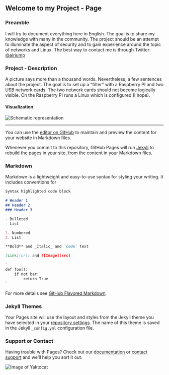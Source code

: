 ## Welcome to my Project - Page

### Preamble

I will try to document everything here in English. The goal is to share my knowledge with many in the community. The project should be an attempt to illuminate the aspect of security and to gain experience around the topic of networks and Linux. The best way to contact me is through Twitter: [@airjump](https://twitter.com/airjump)

### Project - Description

A picture says more than a thousand words. Nevertheless, a few sentences about the project. The goal is to set up a "filter" with a Raspberry PI and two USB network cards. The two network cards should not become logically visible. On the Raspberry PI runs a Linux which is configured (I hope).

#### Visualization

![Schematic representation](https://farm5.staticflickr.com/4882/31878653118_7b9627fd9e_b.jpg)

------------------------------------------------------

You can use the [editor on GitHub](https://github.com/airjump/airjump.github.io/edit/master/index.md) to maintain and preview the content for your website in Markdown files.

Whenever you commit to this repository, GitHub Pages will run [Jekyll](https://jekyllrb.com/) to rebuild the pages in your site, from the content in your Markdown files.

### Markdown

Markdown is a lightweight and easy-to-use syntax for styling your writing. It includes conventions for

```markdown
Syntax highlighted code block

# Header 1
## Header 2
### Header 3

- Bulleted
- List

1. Numbered
2. List

**Bold** and _Italic_ and `Code` text

[Link](url) and ![Image](src)
```

```markdown
`
def foo():
    if not bar:
        return True
`
```

For more details see [GitHub Flavored Markdown](https://guides.github.com/features/mastering-markdown/).

### Jekyll Themes

Your Pages site will use the layout and styles from the Jekyll theme you have selected in your [repository settings](https://github.com/airjump/airjump.github.io/settings). The name of this theme is saved in the Jekyll `_config.yml` configuration file.

### Support or Contact

Having trouble with Pages? Check out our [documentation](https://help.github.com/categories/github-pages-basics/) or [contact support](https://github.com/contact) and we’ll help you sort it out.

![Image of Yaktocat](https://octodex.github.com/images/yaktocat.png)
